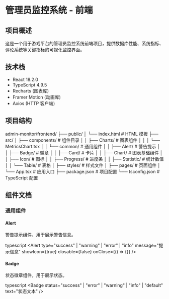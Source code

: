# 管理员监控系统 - 前端

## 项目概述
这是一个用于游戏平台的管理员监控系统前端项目，提供数据库性能、系统指标、评论系统等关键指标的可视化监控界面。

## 技术栈
- React 18.2.0
- TypeScript 4.9.5
- Recharts (图表库)
- Framer Motion (动画库)
- Axios (HTTP 客户端)

## 项目结构 

admin-monitor/frontend/
├── public/
│ └── index.html # HTML 模板
├── src/
│ ├── components/ # 组件目录
│ │ ├── Charts/ # 图表组件
│ │ │ └── MetricsChart.tsx
│ │ └── common/ # 通用组件
│ │ ├── Alert/ # 警告提示
│ │ ├── Badge/ # 徽章
│ │ ├── Card/ # 卡片
│ │ ├── Chart/ # 图表基础组件
│ │ ├── Icon/ # 图标
│ │ ├── Progress/ # 进度条
│ │ ├── Statistic/ # 统计数值
│ │ └── Table/ # 表格
│ ├── styles/ # 样式文件
│ ├── pages/ # 页面组件
│ └── App.tsx # 应用入口
├── package.json # 项目配置
└── tsconfig.json # TypeScript 配置


## 组件文档

### 通用组件

#### Alert
警告提示组件，用于展示警告信息。

typescript
<Alert
type="success" | "warning" | "error" | "info"
message="提示信息"
showIcon={true}
closable={false}
onClose={() => {}}
/>



#### Badge
状态徽章组件，用于展示状态。


typescript
<Badge
status="success" | "error" | "warning" | "info" | "default"
text="状态文本"
/>